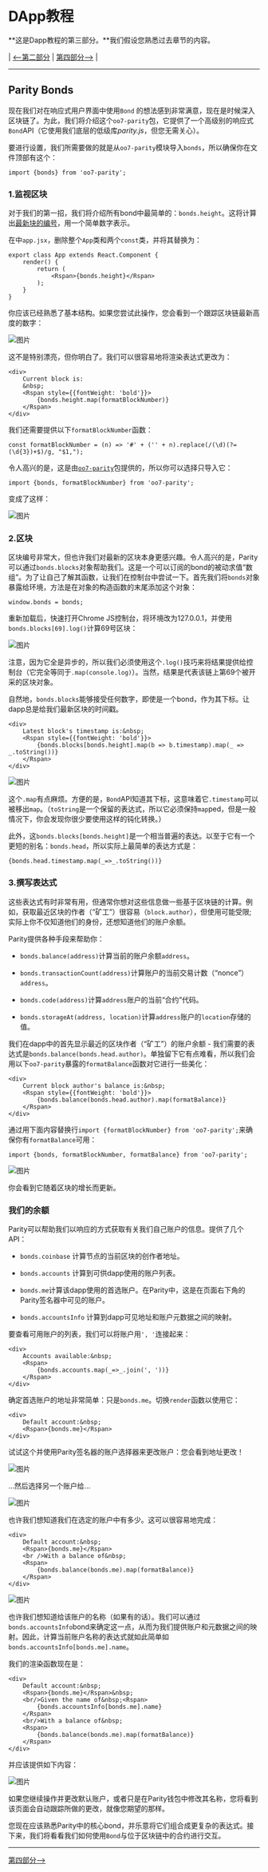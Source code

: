 # DApp教程

**这是Dapp教程的第三部分。**我们假设您熟悉过去章节的内容。

| [⟵第二部分](https://wiki.parity.io/Tutorial-Part-2.html) | [第四部分⟶](https://wiki.parity.io/Tutorial-Part-4.html) |

------

## Parity Bonds

现在我们对在响应式用户界面中使用`Bond` 的想法感到非常满意，现在是时候深入区块链了。为此，我们将介绍这个`oo7-parity`包，它提供了一个高级别的响应式`Bond`API（它使用我们底层的低级库*parity.js*，但您无需关心）。

要进行设置，我们所需要做的就是从`oo7-parity`模块导入`bonds`，所以确保你在文件顶部有这个：

```
import {bonds} from 'oo7-parity';
```

### 1.监视区块

对于我们的第一招，我们将介绍所有bond中最简单的：`bonds.height`。这将计算出[最新块的编号](https://github.com/paritytech/parity/wiki/JSONRPC-eth-module.md#eth_blocknumber)，用一个简单数字表示。

在中`app.jsx`，删除整个`App`类和两个`const`类，并将其替换为：

```
export class App extends React.Component {
	render() {
		return (
			<Rspan>{bonds.height}</Rspan>
		);
	}
}
```

你应该已经熟悉了基本结构。如果您尝试此操作，您会看到一个跟踪区块链最新高度的数字：

![图片](https://cloud.githubusercontent.com/assets/138296/22700240/ee7d922c-ed27-11e6-8976-25acd1ffdecb.png)

这不是特别漂亮，但你明白了。我们可以很容易地将渲染表达式更改为：

```
<div>
	Current block is:
	&nbsp;
	<Rspan style={{fontWeight: 'bold'}}>
		{bonds.height.map(formatBlockNumber)}
	</Rspan>
</div>
```

我们还需要提供以下`formatBlockNumber`函数：

```
const formatBlockNumber = (n) => '#' + ('' + n).replace(/(\d)(?=(\d{3})+$)/g, "$1,");
```

令人高兴的是，这是由[`oo7-parity`](https://github.com/paritytech/oo7-parity)包提供的，所以你可以选择只导入它：

```
import {bonds, formatBlockNumber} from 'oo7-parity';
```

变成了这样：

![图片](https://cloud.githubusercontent.com/assets/138296/22700625/44b820f2-ed29-11e6-8fae-125303b677ce.png)

### 2.区块

区块编号非常大，但也许我们对最新的区块本身更感兴趣。令人高兴的是，Parity可以通过`bonds.blocks`对象帮助我们。这是一个可以订阅的bond的被动求值“数组”。为了让自己了解其函数，让我们在控制台中尝试一下。首先我们将`bonds`对象暴露给环境，方法是在对象的构造函数的末尾添加这个对象：

```
window.bonds = bonds;
```

重新加载后，快速打开Chrome JS控制台，将环境改为127.0.0.1，并使用`bonds.blocks[69].log()`计算69号区块：

![图片](https://cloud.githubusercontent.com/assets/138296/22701287/41c6e4f8-ed2b-11e6-94d9-d6b5e58cb911.png)

注意，因为它全是异步的，所以我们必须使用这个`.log()`技巧来将结果提供给控制台（它完全等同于`.map(console.log)`）。当然，结果是代表该链上第69个被开采的区块对象。

自然地，`bonds.blocks`能够接受任何数字，即使是一个bond，作为其下标。让dapp总是给我们最新区块的时间戳。

```
<div>
	Latest block's timestamp is:&nbsp;
	<Rspan style={{fontWeight: 'bold'}}>
		{bonds.blocks[bonds.height].map(b => b.timestamp).map(_ => _.toString())}
	</Rspan>
</div>
```

![图片](https://cloud.githubusercontent.com/assets/138296/22701622/26a80d68-ed2c-11e6-8720-946e311a9b34.png)

这个`.map`有点麻烦。方便的是，`Bond`API知道其下标，这意味着它`.timestamp`可以被移出`map`。（`toString`是一个保留的表达式，所以它必须保持`map`ped，但是一般情况下，你会发现你很少要使用这样的钝化转换。）

此外，这`bonds.blocks[bonds.height]`是一个相当普遍的表达。以至于它有一个更短的别名：`bonds.head`，所以实际上最简单的表达方式是：

```
{bonds.head.timestamp.map(_=>_.toString())}
```

### 3.撰写表达式

这些表达式有时非常有用，但通常你想对这些信息做一些基于区块链的计算。例如，获取最近区块的作者（“矿工”）很容易（`block.author`），但使用可能受限; 实际上你不仅知道他们的身份，还想知道他们的账户余额。

Parity提供各种手段来帮助你：

- `bonds.balance(address)`计算当前的账户余额`address`。

- `bonds.transactionCount(address)`计算账户的当前交易计数（“nonce”）`address`。

- `bonds.code(address)`计算`address`账户的当前“合约”代码。

- `bonds.storageAt(address, location)`计算`address`账户的`location`存储的值。

我们在dapp中的首先显示最近的区块作者（“矿工”）的账户余额 - 我们需要的表达式是`bonds.balance(bonds.head.author)`。单独留下它有点难看，所以我们会用以下`oo7-parity`暴露的`formatBalance`函数对它进行一些美化：

```
<div>
	Current block author's balance is:&nbsp;
	<Rspan style={{fontWeight: 'bold'}}>
		{bonds.balance(bonds.head.author).map(formatBalance)}
	</Rspan>
</div>
```

通过用下面内容替换行`import {formatBlockNumber} from 'oo7-parity';`来确保你有`formatBalance`可用：

```
import {bonds, formatBlockNumber, formatBalance} from 'oo7-parity';
```

![图片](https://cloud.githubusercontent.com/assets/138296/22704760/d7468bcc-ed36-11e6-8411-320791d107e8.png)

你会看到它随着区块的增长而更新。

### 我们的余额

Parity可以帮助我们以响应的方式获取有关我们自己账户的信息。提供了几个API：

- `bonds.coinbase` 计算节点的当前区块的创作者地址。

- `bonds.accounts` 计算到可供dapp使用的账户列表。

- `bonds.me`计算该dapp使用的首选账户。在Parity中，这是在页面右下角的Parity签名器中可见的账户。

- `bonds.accountsInfo` 计算到dapp可见地址和账户元数据之间的映射。

要查看可用账户的列表，我们可以将账户用`', '`连接起来：

```
<div>
	Accounts available:&nbsp;
	<Rspan>
		{bonds.accounts.map(_=>_.join(', '))}
	</Rspan>
</div>
```

确定首选账户的地址非常简单：只是`bonds.me`。切换`render`函数以使用它：

```
<div>
	Default account:&nbsp;
	<Rspan>{bonds.me}</Rspan>
</div>
```

试试这个并使用Parity签名器的账户选择器来更改账户：您会看到地址更改！

![图片](https://cloud.githubusercontent.com/assets/138296/22710016/cad4cda0-ed49-11e6-9257-4dbd1885dc13.png)

...然后选择另一个账户给...

![图片](https://cloud.githubusercontent.com/assets/138296/22710003/c4168634-ed49-11e6-94af-177683da719d.png)

也许我们想知道我们在选定的账户中有多少。这可以很容易地完成：

```
<div>
	Default account:&nbsp;
	<Rspan>{bonds.me}</Rspan>
	<br />With a balance of&nbsp;
	<Rspan>
		{bonds.balance(bonds.me).map(formatBalance)}
	</Rspan>
</div>
```

![图片](https://cloud.githubusercontent.com/assets/138296/22710059/f1572b8a-ed49-11e6-874a-7de1ff2ca519.png)

也许我们想知道给该账户的名称（如果有的话）。我们可以通过`bonds.accountsInfo`bond来确定这一点，从而为我们提供账户和元数据之间的映射。因此，计算当前账户名称的表达式就如此简单如`bonds.accountsInfo[bonds.me].name`。

我们的渲染函数现在是：

```
<div>
	Default account:&nbsp;
	<Rspan>{bonds.me}</Rspan>&nbsp;
	<br/>Given the name of&nbsp;<Rspan>
		{bonds.accountsInfo[bonds.me].name}
	</Rspan>
	<br/>With a balance of&nbsp;
	<Rspan>
		{bonds.balance(bonds.me).map(formatBalance)}
	</Rspan>
</div>
```

并应该提供如下内容：

![图片](https://cloud.githubusercontent.com/assets/138296/22709662/8e12672a-ed48-11e6-96a3-be0065ff8cbe.png)

如果您继续操作并更改默认账户，或者只是在Parity钱包中修改其名称，您将看到该页面会自动跟踪所做的更改，就像您期望的那样。

您现在应该熟悉Parity中的核心bond，并乐意将它们组合成更复杂的表达式。接下来，我们将看看我们如何使用`Bond`与位于区块链中的合约进行交互。

------

[第四部分⟶](https://wiki.parity.io/Tutorial-Part-4.html)

